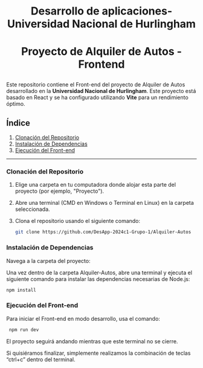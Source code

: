 # <p align="center">Desarrollo de aplicaciones- Universidad Nacional de Hurlingham</p>
# <p align="center">Proyecto de Alquiler de Autos - Frontend</p>


Este repositorio contiene el Front-end del proyecto de Alquiler de Autos desarrollado en la **Universidad Nacional de Hurlingham**. Este proyecto está basado en React y se ha configurado utilizando **Vite** para un rendimiento óptimo.

## Índice
1. [Clonación del Repositorio](#clonación-del-repositorio)
2. [Instalación de Dependencias](#instalación-de-dependencias)
3. [Ejecución del Front-end](#ejecución-del-front-end)
<!-- 5. [Acerca del Template](#acerca-del-template) -->


---

### Clonación del Repositorio

1. Elige una carpeta en tu computadora donde alojar esta parte del proyecto (por ejemplo, "Proyecto").
2. Abre una terminal (CMD en Windows o Terminal en Linux) en la carpeta seleccionada.
3. Clona el repositorio usando el siguiente comando:

   ```bash
   git clone https://github.com/DesApp-2024c1-Grupo-1/Alquiler-Autos
   ```

### Instalación de Dependencias
Navega a la carpeta del proyecto:

Una vez dentro de la carpeta Alquiler-Autos, abre una terminal y ejecuta el siguiente comando para instalar las dependencias necesarias de Node.js:
   ```bash
   npm install
   ```

### Ejecución del Front-end
Para iniciar el Front-end en modo desarrollo, usa el comando:

  ```bash
   npm run dev
   ```


El proyecto seguirá andando mientras que este terminal no se cierre. 

Si quisiéramos finalizar, simplemente realizamos la combinación de teclas “ctrl+c” dentro del terminal.

<!--
### Acerca del Template
La organización de este repositorio se creó usando Vite (https://vitejs.dev/). Integra los siguientes packages (además de React, claro):
- Material UI.
- Redux (usado a título demostrativo en un solo componente).
- React Router.
- Axios.``
--!>


